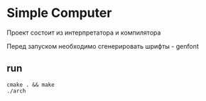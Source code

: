 # Simple Computer

Проект состоит из интерпретатора и компилятора

Перед запуском необходимо сгенерировать шрифты - genfont

## run

    cmake . && make
    ./arch
